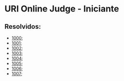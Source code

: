 # URI Online Judge - Iniciante

## Resolvidos:
* [1000](resolvidos/1000.js);
* [1001](resolvidos/1001.js);
* [1002](resolvidos/1002.js);
* [1003](resolvidos/1003.js);
* [1004](resolvidos/1004.js);
* [1005](resolvidos/1005.js);
* [1006](resolvidos/1006.js);
* [1007](resolvidos/1007.js);